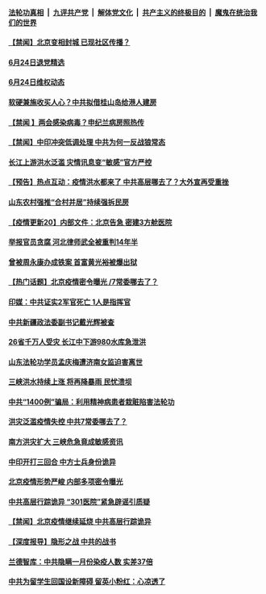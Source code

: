 

####  [法轮功真相](../../../../basic/blob/master/README.md?t=06250631) &nbsp;|&nbsp; [九评共产党](../../../../9ping.md/blob/master/README.md?t=06250631) &nbsp;|&nbsp; [解体党文化](../../../../jtdwh.md/blob/master/README.md?t=06250631)  &nbsp;|&nbsp; [共产主义的终极目的](../../../../gczydzjmd.md/blob/master/README.md?t=06250631) &nbsp;|&nbsp; [魔鬼在统治我们的世界](../../../../mgztzwmdsj.md/blob/master/README.md?t=06250631) 

#### [【禁闻】北京变相封城  已现社区传播？](../pages/prog204/a102878802.md?t=06250631) 

#### [6月24日退党精选](../pages/prog204/a102878768.md?t=06250631) 

#### [6月24日维权动态](../pages/prog204/a102878733.md?t=06250631) 

#### [软硬兼施收买人心？中共拟借桂山岛给港人建房](../pages/prog204/a102878724.md?t=06250631) 

#### [【禁闻 】两会感染病毒？申纪兰病房照热传](../pages/prog204/a102878722.md?t=06250631) 

#### [【禁闻】中印冲突低调处理 中共为何一反战狼常态](../pages/prog204/a102878711.md?t=06250631) 

#### [长江上游洪水泛滥 灾情讯息变“敏感”官方严控](../pages/prog204/a102878696.md?t=06250631) 

#### [【预告】热点互动：疫情洪水都来了  中共高层哪去了？大外宣再受重挫](../pages/prog204/a102878570.md?t=06250631) 

#### [山东农村强推“合村并居”持续强拆民房](../pages/prog204/a102878500.md?t=06250631) 

#### [【疫情更新20】内部文件：北京告急 密建3方舱医院](../pages/prog204/a102876465.md?t=06250631) 

#### [举报官员贪腐 河北律师武全被重判14年半](../pages/prog204/a102878494.md?t=06250631) 

#### [曾被周永康办成铁案 首富黄光裕被爆出狱](../pages/prog204/a102878456.md?t=06250631) 

#### [【热门话题】北京疫情密令曝光 /7常委哪去了？](../pages/prog204/a102878433.md?t=06250631) 

#### [印媒：中共证实2军官死亡 1人是指挥官](../pages/prog204/a102878396.md?t=06250631) 

#### [中共新疆政法委副书记戴光辉被查](../pages/prog204/a102878369.md?t=06250631) 

#### [26省千万人受灾 长江中下游980水库急泄洪](../pages/prog204/a102878354.md?t=06250631) 

#### [山东法轮功学员孟庆梅遭济南女监迫害离世](../pages/prog204/a102878341.md?t=06250631) 

#### [三峡洪水持续上涨 将再降暴雨 民忧溃坝](../pages/prog204/a102878320.md?t=06250631) 

#### [中共“1400例”骗局：利用精神病患者栽赃陷害法轮功](../pages/prog204/a102878331.md?t=06250631) 

#### [洪灾泛滥疫情失控 中共7常委哪去了？](../pages/prog204/a102878192.md?t=06250631) 

#### [南方洪灾扩大 三峡危急竟成敏感资讯](../pages/prog204/a102878263.md?t=06250631) 

#### [中印开打三回合 中方士兵身份诡异](../pages/prog204/a102878251.md?t=06250631) 


#### [北京疫情形势严峻 内部多项密令曝光](../pages/prog204/a102878179.md?t=06250631) 

#### [中共高层行踪诡异 “301医院”紧急辟谣引质疑](../pages/prog204/a102878154.md?t=06250631) 

#### [【禁闻】北京疫情继续延烧 中共高层行踪诡异](../pages/prog204/a102878075.md?t=06250631) 

#### [【深度报导】隐形之战 中共的战书](../pages/prog204/a102875967.md?t=06250631) 

#### [兰德智库：中共隐瞒一月份染疫人数 实差37倍](../pages/prog204/a102878086.md?t=06250631) 


#### [中共为留学生回国设新障碍 留英小粉红：心凉透了](../pages/prog204/a102878048.md?t=06250631) 

